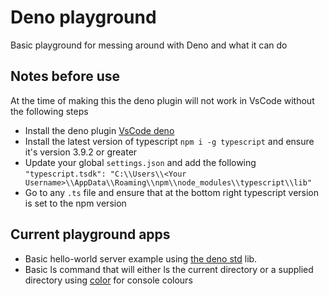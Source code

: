 # Deno playground
Basic playground for messing around with Deno and what it can do

## Notes before use
At the time of making this the deno plugin will not work in VsCode without the following steps

- Install the deno plugin [VsCode deno](https://github.com/denoland/vscode_deno)
- Install the latest version of typescript `npm i -g typescript` and ensure it's version 3.9.2 or greater
- Update your global `settings.json` and add the following   `"typescript.tsdk": "C:\\Users\\<Your Username>\\AppData\\Roaming\\npm\\node_modules\\typescript\\lib"`
- Go to any `.ts` file and ensure that at the bottom right typescript version is set to the npm version

## Current playground apps

- Basic hello-world server example using [the deno std](https://github.com/denoland/deno/tree/master/std) lib.
- Basic ls command that will either ls the current directory or a supplied directory using [color](https://github.com/maheshkareeya/color/tree/master) for console colours